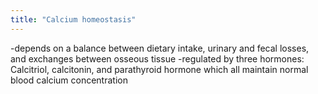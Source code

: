 ```yaml
---
title: "Calcium homeostasis"
---
```

-depends on a balance between dietary intake, urinary and fecal losses, and exchanges between osseous tissue
-regulated by three hormones:
Calcitriol, calcitonin, and parathyroid hormone which all maintain normal blood calcium concentration

